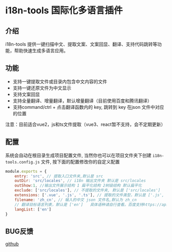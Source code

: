 # i18n-tools 国际化多语言插件

## 介绍

i18n-tools 提供一键扫描中文、提取文案、文案回显、翻译、支持代码跳转等功能，帮助快速生成多语言应用。

## 功能

- 支持一键提取文件或目录内包含中文内容的文件
- 支持一键还原文件为中文显示
- 支持文案回显
- 支持全量翻译、增量翻译，默认增量翻译（目前使用百度和腾讯翻译）
- 支持command/ctrl + 点击翻译函数内的 key, 跳转到 key 在json 文件中对应的位置

注意：目前适合vue2，js和ts文件提取（vue3、react暂不支持，会不定期更新）

## 配置

系统会自动在根目录生成项目配置文件, 当然你也可以在项目文件夹下创建 `i18n-tools.config.js` 文件, 按下面的配置修改你的自定义配置

```js
module.exports = {
    entry: 'src', // 提取入口文件夹,默认是 src
    outDir: 'src/locales', // i18n 输出文件夹 默认是 src/locales
    outShow:1, //输出文件展示结构 1 扁平化结构 2树级结构 默认扁平化
    exclude: ['src/locales'], // 不提取的文件夹, 默认是 ['src/locales']
    extensions: ['.vue', '.js', '.ts'], // 提取的文件类型，默认是 ['.js', '.vue', '.ts']
    filename: 'zh_cn', // 输入的中文 json 文件名,默认为 zh_cn
    // 翻译目标语言列表，默认是 ['en']   具体语种请自行查看。百度支持https://api.fanyi.baidu.com/doc/21，腾讯支持：en（英语）、ja（日语）、ko（韩语）、fr（法语）、es（西班牙语）、it（意大利语）、de（德语）、tr（土耳其语）、ru（俄语）、pt（葡萄牙语）、vi（越南语）、id（印尼语）、th（泰语）、ms（马来语）注意：使用不同的翻译接口，需要更换对应的语言编码
    langList: ['en']
}
```
## BUG反馈

[github](https://github.com/oorzc/i18n-tools/issues)
